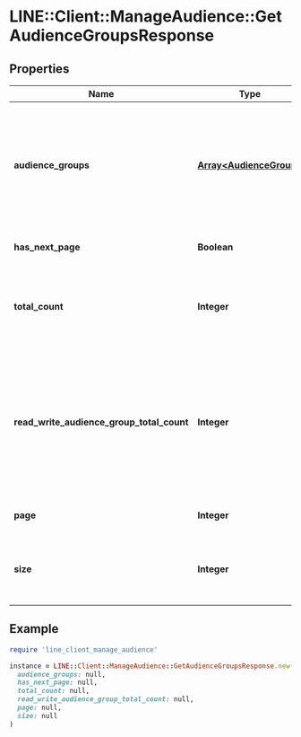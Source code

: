 # LINE::Client::ManageAudience::GetAudienceGroupsResponse

## Properties

| Name | Type | Description | Notes |
| ---- | ---- | ----------- | ----- |
| **audience_groups** | [**Array&lt;AudienceGroup&gt;**](AudienceGroup.md) | An array of audience data. If there are no audiences that match the specified filter, an empty array will be returned. | [optional] |
| **has_next_page** | **Boolean** | true when this is not the last page. | [optional] |
| **total_count** | **Integer** | The total number of audiences that can be returned with the specified filter. | [optional] |
| **read_write_audience_group_total_count** | **Integer** | Of the audiences you can get with the specified filter, the number of audiences with the update permission set to READ_WRITE. | [optional] |
| **page** | **Integer** | The current page number. | [optional] |
| **size** | **Integer** | The maximum number of audiences on the current page. | [optional] |

## Example

```ruby
require 'line_client_manage_audience'

instance = LINE::Client::ManageAudience::GetAudienceGroupsResponse.new(
  audience_groups: null,
  has_next_page: null,
  total_count: null,
  read_write_audience_group_total_count: null,
  page: null,
  size: null
)
```

